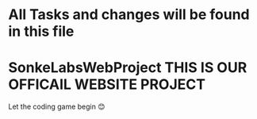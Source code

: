 # All Tasks and changes will be found in this file
# SonkeLabsWebProject THIS IS OUR OFFICAIL WEBSITE PROJECT
Let the coding game begin 😊
